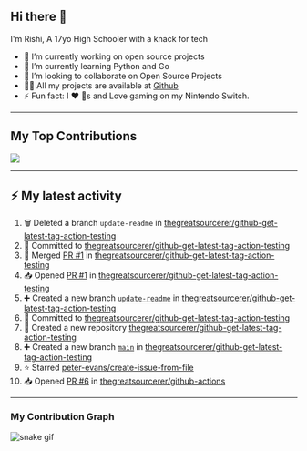 ## Hi there 👋

I'm Rishi, A 17yo High Schooler with a knack for tech

- 🔭 I’m currently working on open source projects
- 🌱 I’m currently learning Python and Go
- 👯 I’m looking to collaborate on Open Source Projects
- 👨‍💻 All my projects are available at [Github](https://github.com/thegreatsourcerer)
- ⚡ Fun fact: I ❤️ 🐶s and Love gaming on my Nintendo Switch.

---

## My Top Contributions

![](https://github-contributor-stats.vercel.app/api?username=thegreatsourcerer&limit=5&theme=dark&combine_all_yearly_contributions=true)


---

## :zap: My latest activity

<!--START_SECTION:activity-->
1. 🗑️ Deleted a branch `update-readme` in [thegreatsourcerer/github-get-latest-tag-action-testing](https://github.com/thegreatsourcerer/github-get-latest-tag-action-testing)
2. 📝 Committed to [thegreatsourcerer/github-get-latest-tag-action-testing](https://github.com/thegreatsourcerer/github-get-latest-tag-action-testing/commit/fb88680579dae81c60965a9e1bf61f6654e7bd13)
3. 🔀 Merged [PR #1](https://github.com/thegreatsourcerer/github-get-latest-tag-action-testing/pull/1) in [thegreatsourcerer/github-get-latest-tag-action-testing](https://github.com/thegreatsourcerer/github-get-latest-tag-action-testing)
4. 📥 Opened [PR #1](https://github.com/thegreatsourcerer/github-get-latest-tag-action-testing/pull/1) in [thegreatsourcerer/github-get-latest-tag-action-testing](https://github.com/thegreatsourcerer/github-get-latest-tag-action-testing)
5. ➕ Created a new branch [`update-readme`](https://github.com/thegreatsourcerer/github-get-latest-tag-action-testing/tree/update-readme) in [thegreatsourcerer/github-get-latest-tag-action-testing](https://github.com/thegreatsourcerer/github-get-latest-tag-action-testing)
6. 📝 Committed to [thegreatsourcerer/github-get-latest-tag-action-testing](https://github.com/thegreatsourcerer/github-get-latest-tag-action-testing/commit/f282d72f0b7eab20ea81ca5036b3be4c413d0143)
7. 🎉 Created a new repository [thegreatsourcerer/github-get-latest-tag-action-testing](https://github.com/thegreatsourcerer/github-get-latest-tag-action-testing)
8. ➕ Created a new branch [`main`](https://github.com/thegreatsourcerer/github-get-latest-tag-action-testing/tree/main) in [thegreatsourcerer/github-get-latest-tag-action-testing](https://github.com/thegreatsourcerer/github-get-latest-tag-action-testing)
9. ⭐ Starred [peter-evans/create-issue-from-file](https://github.com/peter-evans/create-issue-from-file)
10. 📥 Opened [PR #6](https://github.com/thegreatsourcerer/github-actions/pull/6) in [thegreatsourcerer/github-actions](https://github.com/thegreatsourcerer/github-actions)
<!--END_SECTION:activity-->

---

### My Contribution Graph

![snake gif](https://github.com/thegreatsourcerer/thegreatsourcerer/blob/output/ocean.gif)

